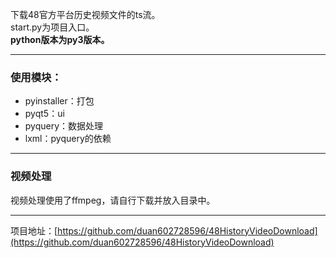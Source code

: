 下载48官方平台历史视频文件的ts流。   
start.py为项目入口。  
**python版本为py3版本。**

---

### 使用模块：
* pyinstaller：打包
* pyqt5：ui
* pyquery：数据处理
* lxml：pyquery的依赖

---

### 视频处理
视频处理使用了ffmpeg，请自行下载并放入目录中。

---

项目地址：[https://github.com/duan602728596/48HistoryVideoDownload](https://github.com/duan602728596/48HistoryVideoDownload)